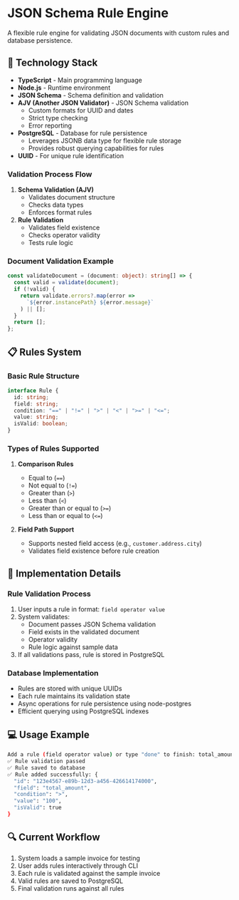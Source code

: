 # JSON Schema Rule Engine

A flexible rule engine for validating JSON documents with custom rules and database persistence.

## 🚀 Technology Stack

- **TypeScript** - Main programming language
- **Node.js** - Runtime environment
- **JSON Schema** - Schema definition and validation
- **AJV (Another JSON Validator)** - JSON Schema validation
  - Custom formats for UUID and dates
  - Strict type checking
  - Error reporting
- **PostgreSQL** - Database for rule persistence
  - Leverages JSONB data type for flexible rule storage
  - Provides robust querying capabilities for rules
- **UUID** - For unique rule identification


### Validation Process Flow
1. **Schema Validation (AJV)**
   - Validates document structure
   - Checks data types
   - Enforces format rules
2. **Rule Validation**
   - Validates field existence
   - Checks operator validity
   - Tests rule logic

### Document Validation Example
```typescript
const validateDocument = (document: object): string[] => {
  const valid = validate(document);
  if (!valid) {
    return validate.errors?.map(error => 
      `${error.instancePath} ${error.message}`
    ) || [];
  }
  return [];
};
```

## 📋  Rules System

### Basic Rule Structure
```typescript
interface Rule {
  id: string;
  field: string;
  condition: "==" | "!=" | ">" | "<" | ">=" | "<=";
  value: string;
  isValid: boolean;
}
```

### Types of Rules Supported

1. **Comparison Rules**
   - Equal to (`==`)
   - Not equal to (`!=`)
   - Greater than (`>`)
   - Less than (`<`)
   - Greater than or equal to (`>=`)
   - Less than or equal to (`<=`)

2. **Field Path Support**
   - Supports nested field access (e.g., `customer.address.city`)
   - Validates field existence before rule creation
## 🔧 Implementation Details

### Rule Validation Process
1. User inputs a rule in format: `field operator value`
2. System validates:
   - Document passes JSON Schema validation
   - Field exists in the validated document
   - Operator validity
   - Rule logic against sample data
3. If all validations pass, rule is stored in PostgreSQL

### Database Implementation
- Rules are stored with unique UUIDs
- Each rule maintains its validation state
- Async operations for rule persistence using node-postgres
- Efficient querying using PostgreSQL indexes

## 💻 Usage Example

```bash
Add a rule (field operator value) or type "done" to finish: total_amount > 100
✅ Rule validation passed
✅ Rule saved to database
✅ Rule added successfully: {
  "id": "123e4567-e89b-12d3-a456-426614174000",
  "field": "total_amount",
  "condition": ">",
  "value": "100",
  "isValid": true
}
```

## 🔍 Current Workflow

1. System loads a sample invoice for testing
2. User adds rules interactively through CLI
3. Each rule is validated against the sample invoice
4. Valid rules are saved to PostgreSQL
5. Final validation runs against all rules

